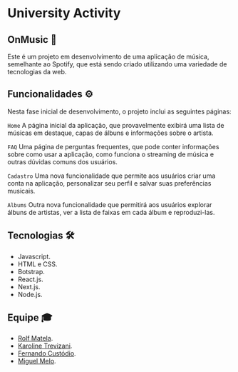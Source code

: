 # University Activity

## OnMusic 🎵

Este é um projeto em desenvolvimento de uma aplicação de música, semelhante ao Spotify, que está sendo criado utilizando uma variedade de tecnologias da web.

## Funcionalidades ⚙️

Nesta fase inicial de desenvolvimento, o projeto inclui as seguintes páginas:

`Home` A página inicial da aplicação, que provavelmente exibirá uma lista de músicas em destaque, capas de álbuns e informações sobre o artista.

`FAQ` Uma página de perguntas frequentes, que pode conter informações sobre como usar a aplicação, como funciona o streaming de música e outras dúvidas comuns dos usuários.

`Cadastro` Uma nova funcionalidade que permite aos usuários criar uma conta na aplicação, personalizar seu perfil e salvar suas preferências musicais.

`Albums` Outra nova funcionalidade que permitirá aos usuários explorar álbuns de artistas, ver a lista de faixas em cada álbum e reproduzi-las.

## Tecnologias 🛠

- Javascript.
- HTML e CSS.
- Botstrap.
- React.js.
- Next.js.
- Node.js.

## Equipe 🎓

- [Rolf Matela](https://github.com/roollf).
- [Karoline Trevizani](https://github.com/KarolTrevizani).
- [Fernando Custódio](https://github.com/Fcsla).
- [Miguel Melo](https://github.com/miguelmelof).